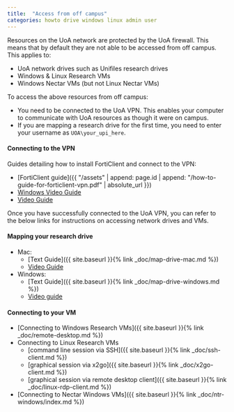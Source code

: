 ```yaml
---
title:  "Access from off campus"
categories: howto drive windows linux admin user
---
```

 
Resources on the UoA network are protected by the UoA firewall. This means that by default they are not able to be accessed from off campus. This applies to:
- UoA network drives such as Unifiles research drives
- Windows & Linux Research VMs
- Windows Nectar VMs (but not Linux Nectar VMs)  

To access the above resources from off campus:

- You need to be connected to the UoA VPN. This enables your computer to communicate with UoA resources as though it were on campus.
- If you are mapping a research drive for the first time, you need to enter your username as `UOA\your_upi_here`.

#### Connecting to the VPN
Guides detailing how to install FortiClient and connect to the VPN:

* [FortiClient guide]({{ "/assets" | append: page.id | append: "/how-to-guide-for-forticlient-vpn.pdf" | absolute_url }})
* [Windows Video Guide ]( https://youtu.be/xRTBHlLycm4)
* [Video Guide ]( https://youtu.be/tYSyPi9hM5Y)
  
Once you have successfully connected to the UoA VPN, you can refer to the below links for instructions on accessing network drives and VMs.
#### Mapping your research drive

* Mac:
    - [Text Guide]({{ site.baseurl }}{% link _doc/map-drive-mac.md %})
    - [Video Guide]( https://youtu.be/1TF_5Ejpmv4)
* Windows:
    - [Text Guide]({{ site.baseurl }}{% link _doc/map-drive-windows.md %})
    - [Video guide]( https://youtu.be/HNlL4UCZcIs)

#### Connecting to your VM

* [Connecting to Windows Research VMs]({{ site.baseurl }}{% link _doc/remote-desktop.md %})
* Connecting to Linux Research VMs
    - [command line session via SSH]({{ site.baseurl }}{% link _doc/ssh-client.md %})
    - [graphical session via x2go]({{ site.baseurl }}{% link _doc/x2go-client.md %})
    - [graphical session via remote desktop client]({{ site.baseurl }}{% link _doc/linux-rdp-client.md %})
* [Connecting to Nectar Windows VMs]({{ site.baseurl }}{% link _doc/ntr-windows/index.md %})
